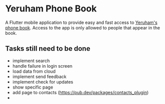 # Yeruham Phone Book

A Flutter mobile application to provide easy and fast access to [Yeruham's phone book](https://sites.google.com/site/yeruchamphonebook/). Access to the app is only allowed to people that appear in the book.

## Tasks still need to be done
- implement search
- handle failure in login screen
- load data from cloud
- implement send feedback
- implement check for updates
- show specific page
- add page to contacts (https://pub.dev/packages/contacts_plugin)
- 

